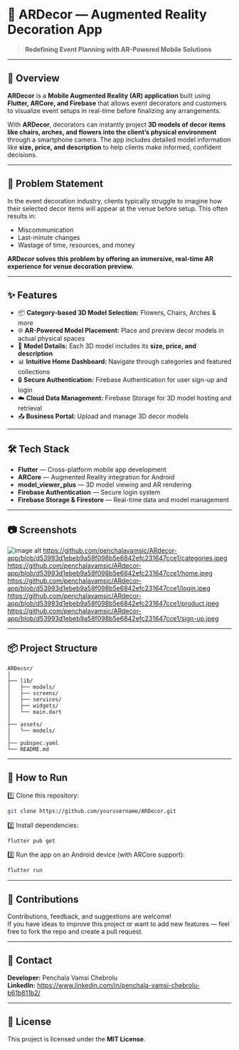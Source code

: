 
# 📱 ARDecor — Augmented Reality Decoration App  

> **Redefining Event Planning with AR-Powered Mobile Solutions**

---

## 📖 Overview  

**ARDecor** is a **Mobile Augmented Reality (AR) application** built using **Flutter, ARCore, and Firebase** that allows event decorators and customers to visualize event setups in real-time before finalizing any arrangements.  

With **ARDecor**, decorators can instantly project **3D models of decor items like chairs, arches, and flowers into the client’s physical environment** through a smartphone camera. The app includes detailed model information like **size, price, and description** to help clients make informed, confident decisions.

---

## 🎯 Problem Statement  

In the event decoration industry, clients typically struggle to imagine how their selected decor items will appear at the venue before setup. This often results in:
- Miscommunication
- Last-minute changes
- Wastage of time, resources, and money  

**ARDecor solves this problem by offering an immersive, real-time AR experience for venue decoration preview.**

---

## ✨ Features  

- 📦 **Category-based 3D Model Selection:** Flowers, Chairs, Arches & more  
- 🌐 **AR-Powered Model Placement:** Place and preview decor models in actual physical spaces  
- 📝 **Model Details:** Each 3D model includes its **size, price, and description**  
- 📊 **Intuitive Home Dashboard:** Navigate through categories and featured collections  
- 🔒 **Secure Authentication:** Firebase Authentication for user sign-up and login  
- ☁️ **Cloud Data Management:** Firebase Storage for 3D model hosting and retrieval  
- 📤 **Business Portal:** Upload and manage 3D decor models  

---

## 🛠️ Tech Stack  

- **Flutter** — Cross-platform mobile app development  
- **ARCore** — Augmented Reality integration for Android  
- **model_viewer_plus** — 3D model viewing and AR rendering  
- **Firebase Authentication** — Secure login system  
- **Firebase Storage & Firestore** — Real-time data and model management  

---

## 📷 Screenshots  

![image alt](https://github.com/penchalavamsic/ARdecor-app/blob/d53993d1ebeb9a58f098b5e6842efc231647cce1/Real-time%20view.jpeg)
https://github.com/penchalavamsic/ARdecor-app/blob/d53993d1ebeb9a58f098b5e6842efc231647cce1/categories.jpeg
https://github.com/penchalavamsic/ARdecor-app/blob/d53993d1ebeb9a58f098b5e6842efc231647cce1/home.jpeg
https://github.com/penchalavamsic/ARdecor-app/blob/d53993d1ebeb9a58f098b5e6842efc231647cce1/login.jpeg
https://github.com/penchalavamsic/ARdecor-app/blob/d53993d1ebeb9a58f098b5e6842efc231647cce1/product.jpeg
https://github.com/penchalavamsic/ARdecor-app/blob/d53993d1ebeb9a58f098b5e6842efc231647cce1/sign-up.jpeg

---

## 📦 Project Structure  

```
ARDecor/
│
├── lib/
│   ├── models/
│   ├── screens/
│   ├── services/
│   ├── widgets/
│   └── main.dart
│
├── assets/
│   └── models/
│
├── pubspec.yaml
└── README.md
```

---

## 🚀 How to Run  

1️⃣ Clone this repository:
```bash
git clone https://github.com/yourusername/ARDecor.git
```

2️⃣ Install dependencies:
```bash
flutter pub get
```

3️⃣ Run the app on an Android device (with ARCore support):
```bash
flutter run
```

---

## 🤝 Contributions  

Contributions, feedback, and suggestions are welcome!  
If you have ideas to improve this project or want to add new features — feel free to fork the repo and create a pull request.

---

## 📧 Contact  

**Developer:** Penchala Vamsi Chebrolu  
**LinkedIn:** https://www.linkedin.com/in/penchala-vamsi-chebrolu-b61b811b2/  

---

## 📜 License  

This project is licensed under the **MIT License**.

